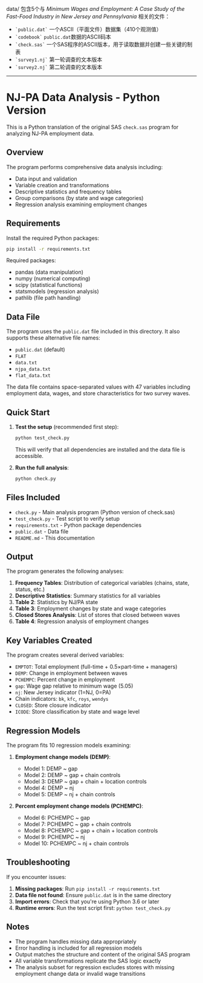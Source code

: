 data/ 包含5个与 _Minimum Wages and Employment: A Case Study of the Fast-Food Industry in New Jersey and Pennsylvania_ 相关的文件：

* `` `public.dat` `` 一个ASCII（平面文件）数据集（410个观测值）
* `` `codebook` `` `public.dat`数据的ASCII码本
* `` `check.sas` `` 一个SAS程序的ASCII版本，用于读取数据并创建一些关键的制表
* `` `survey1.nj` `` 第一轮调查的文本版本
* `` `survey2.nj` `` 第二轮调查的文本版本

---

# NJ-PA Data Analysis - Python Version

This is a Python translation of the original SAS `check.sas` program for analyzing NJ-PA employment data.

## Overview

The program performs comprehensive data analysis including:
- Data input and validation
- Variable creation and transformations
- Descriptive statistics and frequency tables
- Group comparisons (by state and wage categories)
- Regression analysis examining employment changes

## Requirements

Install the required Python packages:

```bash
pip install -r requirements.txt
```

Required packages:
- pandas (data manipulation)
- numpy (numerical computing)
- scipy (statistical functions)
- statsmodels (regression analysis)
- pathlib (file path handling)

## Data File

The program uses the `public.dat` file included in this directory. It also supports these alternative file names:
- `public.dat` (default)
- `FLAT`
- `data.txt` 
- `njpa_data.txt`
- `flat_data.txt`

The data file contains space-separated values with 47 variables including employment data, wages, and store characteristics for two survey waves.

## Quick Start

1. **Test the setup** (recommended first step):
   ```bash
   python test_check.py
   ```
   This will verify that all dependencies are installed and the data file is accessible.

2. **Run the full analysis**:
   ```bash
   python check.py
   ```

## Files Included

- `check.py` - Main analysis program (Python version of check.sas)
- `test_check.py` - Test script to verify setup
- `requirements.txt` - Python package dependencies
- `public.dat` - Data file
- `README.md` - This documentation

## Output

The program generates the following analyses:

1. **Frequency Tables**: Distribution of categorical variables (chains, state, status, etc.)
2. **Descriptive Statistics**: Summary statistics for all variables
3. **Table 2**: Statistics by NJ/PA state
4. **Table 3**: Employment changes by state and wage categories  
5. **Closed Stores Analysis**: List of stores that closed between waves
6. **Table 4**: Regression analysis of employment changes

## Key Variables Created

The program creates several derived variables:

- `EMPTOT`: Total employment (full-time + 0.5×part-time + managers)
- `DEMP`: Change in employment between waves
- `PCHEMPC`: Percent change in employment
- `gap`: Wage gap relative to minimum wage (5.05)
- `nj`: New Jersey indicator (1=NJ, 0=PA)
- Chain indicators: `bk`, `kfc`, `roys`, `wendys`
- `CLOSED`: Store closure indicator
- `ICODE`: Store classification by state and wage level

## Regression Models

The program fits 10 regression models examining:

1. **Employment change models (DEMP)**:
   - Model 1: DEMP ~ gap
   - Model 2: DEMP ~ gap + chain controls
   - Model 3: DEMP ~ gap + chain + location controls
   - Model 4: DEMP ~ nj
   - Model 5: DEMP ~ nj + chain controls

2. **Percent employment change models (PCHEMPC)**:
   - Model 6: PCHEMPC ~ gap
   - Model 7: PCHEMPC ~ gap + chain controls
   - Model 8: PCHEMPC ~ gap + chain + location controls
   - Model 9: PCHEMPC ~ nj
   - Model 10: PCHEMPC ~ nj + chain controls

## Troubleshooting

If you encounter issues:

1. **Missing packages**: Run `pip install -r requirements.txt`
2. **Data file not found**: Ensure `public.dat` is in the same directory
3. **Import errors**: Check that you're using Python 3.6 or later
4. **Runtime errors**: Run the test script first: `python test_check.py`

## Notes

- The program handles missing data appropriately
- Error handling is included for all regression models
- Output matches the structure and content of the original SAS program
- All variable transformations replicate the SAS logic exactly
- The analysis subset for regression excludes stores with missing employment change data or invalid wage transitions